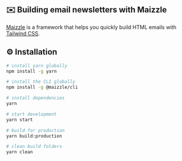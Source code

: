 ## ✉️ Building email newsletters with Maizzle

[Maizzle](https://maizzle.com/) is a framework that helps you quickly build HTML emails with [Tailwind CSS](https://tailwindcss.com/).

## ⚙ Installation

```sh
# install yarn globally
npm install -g yarn

# install the CLI globally
npm install -g @maizzle/cli

# install dependencies
yarn

# start development
yarn start

# build for production
yarn build:production

# clean build folders
yarn clean
```
